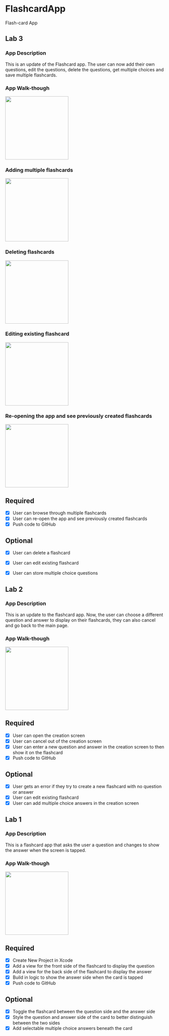 
# FlashcardApp
Flash-card App

## Lab 3

### App Description
This is an update of the Flashcard app. The user can now add their own questions, edit the questions, delete the questions, get multiple choices and save multiple flashcards.

### App Walk-though

<img src="http://g.recordit.co/41j1C2lsG4.gif" width=200><br>

### Adding multiple flashcards

<img src="http://g.recordit.co/y4EFFu3yEw.gif" width=200><br>

### Deleting flashcards

<img src="http://g.recordit.co/VyO6GyMLDg.gif" width=200><br>

### Editing existing flashcard

<img src="http://g.recordit.co/WkLuTiUBMI.gif" width=200><br>

### Re-opening the app and see previously created flashcards

<img src="http://g.recordit.co/tL3HvwsKcq.gif" width=200><br>

## Required
- [x] User can browse through multiple flashcards
- [x] User can re-open the app and see previously created flashcards
- [x] Push code to GitHub
## Optional
- [x] User can delete a flashcard
- [x] User can edit existing flashcard
- [x] User can store multiple choice questions


## Lab 2

### App Description
This is an update to the flashcard app. Now, the user can choose a different question and answer to display on their flashcards, they can also cancel and go back to the main page.

### App Walk-though

<img src="http://g.recordit.co/MMLKpfEcjj.gif" width=200><br>

## Required
- [x] User can open the creation screen
- [x] User can cancel out of the creation screen
- [x] User can enter a new question and answer in the creation screen to then show it on the flashcard
- [x] Push code to GitHub

## Optional
- [x] User gets an error if they try to create a new flashcard with no question or answer
- [x] User can edit existing flashcard
- [x] User can add multiple choice answers in the creation screen

## Lab 1

### App Description
This is a flashcard app that asks the user a question and changes to show the answer when the screen is tapped.

### App Walk-though

<img src="http://g.recordit.co/rgvVgH7wLX.gif" width=200><br>

## Required
- [x] Create New Project in Xcode
- [x] Add a view for the front side of the flashcard to display the question
- [x] Add a view for the back side of the flashcard to display the answer
- [x] Build in logic to show the answer side when the card is tapped
- [x] Push code to GitHub
## Optional
- [x] Toggle the flashcard between the question side and the answer side
- [x] Style the question and answer side of the card to better distinguish between the two sides
- [x] Add selectable multiple choice answers beneath the card
